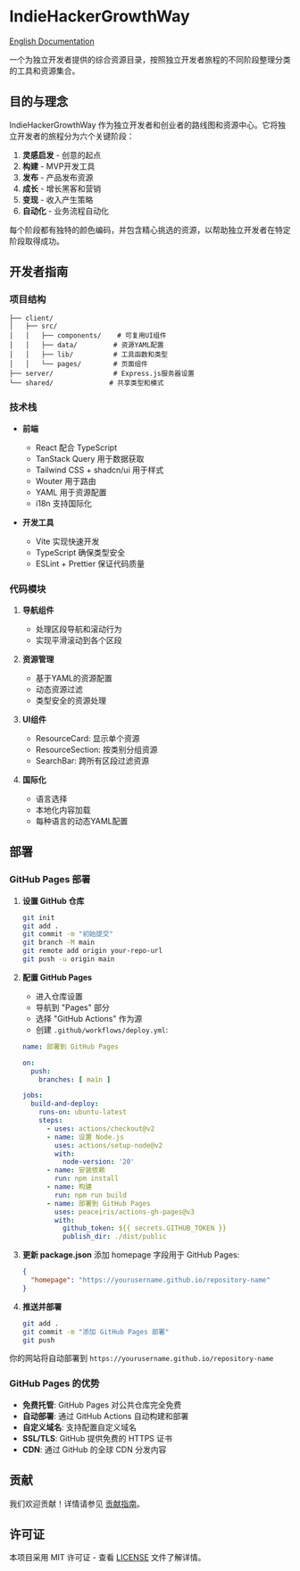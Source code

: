 # IndieHackerGrowthWay

[English Documentation](README.md)

一个为独立开发者提供的综合资源目录，按照独立开发者旅程的不同阶段整理分类的工具和资源集合。

## 目的与理念

IndieHackerGrowthWay 作为独立开发者和创业者的路线图和资源中心。它将独立开发者的旅程分为六个关键阶段：

1. **灵感启发** - 创意的起点
2. **构建** - MVP开发工具
3. **发布** - 产品发布资源
4. **成长** - 增长黑客和营销
5. **变现** - 收入产生策略
6. **自动化** - 业务流程自动化

每个阶段都有独特的颜色编码，并包含精心挑选的资源，以帮助独立开发者在特定阶段取得成功。

## 开发者指南

### 项目结构

```
├── client/
│   ├── src/
│   │   ├── components/    # 可复用UI组件
│   │   ├── data/         # 资源YAML配置
│   │   ├── lib/          # 工具函数和类型
│   │   └── pages/        # 页面组件
├── server/               # Express.js服务器设置
└── shared/              # 共享类型和模式
```

### 技术栈

- **前端**
  - React 配合 TypeScript
  - TanStack Query 用于数据获取
  - Tailwind CSS + shadcn/ui 用于样式
  - Wouter 用于路由
  - YAML 用于资源配置
  - i18n 支持国际化

- **开发工具**
  - Vite 实现快速开发
  - TypeScript 确保类型安全
  - ESLint + Prettier 保证代码质量

### 代码模块

1. **导航组件**
   - 处理区段导航和滚动行为
   - 实现平滑滚动到各个区段

2. **资源管理**
   - 基于YAML的资源配置
   - 动态资源过滤
   - 类型安全的资源处理

3. **UI组件**
   - ResourceCard: 显示单个资源
   - ResourceSection: 按类别分组资源
   - SearchBar: 跨所有区段过滤资源

4. **国际化**
   - 语言选择
   - 本地化内容加载
   - 每种语言的动态YAML配置

## 部署

### GitHub Pages 部署

1. **设置 GitHub 仓库**
   ```bash
   git init
   git add .
   git commit -m "初始提交"
   git branch -M main
   git remote add origin your-repo-url
   git push -u origin main
   ```

2. **配置 GitHub Pages**
   - 进入仓库设置
   - 导航到 "Pages" 部分
   - 选择 "GitHub Actions" 作为源
   - 创建 `.github/workflows/deploy.yml`:

   ```yaml
   name: 部署到 GitHub Pages

   on:
     push:
       branches: [ main ]

   jobs:
     build-and-deploy:
       runs-on: ubuntu-latest
       steps:
         - uses: actions/checkout@v2
         - name: 设置 Node.js
           uses: actions/setup-node@v2
           with:
             node-version: '20'
         - name: 安装依赖
           run: npm install
         - name: 构建
           run: npm run build
         - name: 部署到 GitHub Pages
           uses: peaceiris/actions-gh-pages@v3
           with:
             github_token: ${{ secrets.GITHUB_TOKEN }}
             publish_dir: ./dist/public
   ```

3. **更新 package.json**
   添加 homepage 字段用于 GitHub Pages:
   ```json
   {
     "homepage": "https://yourusername.github.io/repository-name"
   }
   ```

4. **推送并部署**
   ```bash
   git add .
   git commit -m "添加 GitHub Pages 部署"
   git push
   ```

你的网站将自动部署到 `https://yourusername.github.io/repository-name`

### GitHub Pages 的优势

- **免费托管**: GitHub Pages 对公共仓库完全免费
- **自动部署**: 通过 GitHub Actions 自动构建和部署
- **自定义域名**: 支持配置自定义域名
- **SSL/TLS**: GitHub 提供免费的 HTTPS 证书
- **CDN**: 通过 GitHub 的全球 CDN 分发内容

## 贡献

我们欢迎贡献！详情请参见 [贡献指南](CONTRIBUTING.md)。

## 许可证

本项目采用 MIT 许可证 - 查看 [LICENSE](LICENSE) 文件了解详情。
